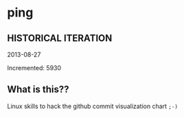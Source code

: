 # ping

## HISTORICAL ITERATION
2013-08-27

Incremented: 5930

## What is this?? 
Linux skills to hack the github commit visualization chart `;-)`
